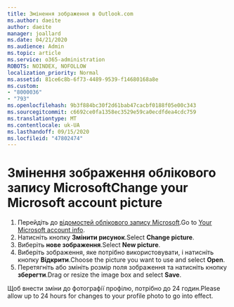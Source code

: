 ```yaml
---
title: Змінення зображення в Outlook.com
ms.author: daeite
author: daeite
manager: joallard
ms.date: 04/21/2020
ms.audience: Admin
ms.topic: article
ms.service: o365-administration
ROBOTS: NOINDEX, NOFOLLOW
localization_priority: Normal
ms.assetid: 81ce6c8b-6f73-4489-9539-f14680168a8e
ms.custom:
- "8000036"
- "793"
ms.openlocfilehash: 9b3f884bc30f2d61bab47cacbf0188f05e00c343
ms.sourcegitcommit: c6692ce0fa1358ec3529e59ca0ecdfdea4cdc759
ms.translationtype: MT
ms.contentlocale: uk-UA
ms.lasthandoff: 09/15/2020
ms.locfileid: "47802474"
---
```

# <a name="change-your-microsoft-account-picture"></a><span data-ttu-id="ef793-102">Змінення зображення облікового запису Microsoft</span><span class="sxs-lookup"><span data-stu-id="ef793-102">Change your Microsoft account picture</span></span>

1. <span data-ttu-id="ef793-103">Перейдіть до [відомостей облікового запису Microsoft](https://go.microsoft.com/fwlink/p/?linkid=860841).</span><span class="sxs-lookup"><span data-stu-id="ef793-103">Go to [Your Microsoft account info](https://go.microsoft.com/fwlink/p/?linkid=860841).</span></span>
2. <span data-ttu-id="ef793-104">Натисніть кнопку **Змінити рисунок**.</span><span class="sxs-lookup"><span data-stu-id="ef793-104">Select **Change picture**.</span></span>
3. <span data-ttu-id="ef793-105">Виберіть **нове зображення**.</span><span class="sxs-lookup"><span data-stu-id="ef793-105">Select **New picture**.</span></span>
4. <span data-ttu-id="ef793-106">Виберіть зображення, яке потрібно використовувати, і натисніть кнопку **Відкрити**.</span><span class="sxs-lookup"><span data-stu-id="ef793-106">Choose the picture you want to use and select **Open**.</span></span>
5. <span data-ttu-id="ef793-107">Перетягніть або змініть розмір поля зображення та натисніть кнопку **зберегти**.</span><span class="sxs-lookup"><span data-stu-id="ef793-107">Drag or resize the image box and select **Save**.</span></span>

<span data-ttu-id="ef793-108">Щоб внести зміни до фотографії профілю, потрібно до 24 годин.</span><span class="sxs-lookup"><span data-stu-id="ef793-108">Please allow up to 24 hours for changes to your profile photo to go into effect.</span></span>
